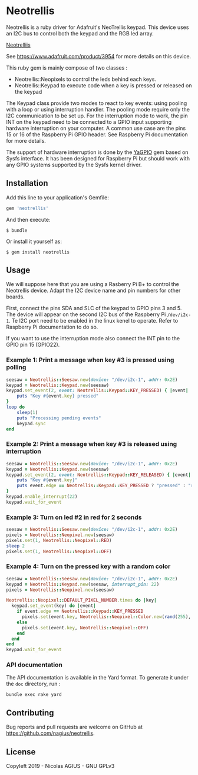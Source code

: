# Neotrellis

Neotrellis is a ruby driver for Adafruit's NeoTrellis keypad. This device uses an I2C bus to control both the keypad and the RGB led array.

[Neotrelliis](datasheets/neotrellis.jpg)

See https://www.adafruit.com/product/3954 for more details on this device.

This ruby gem is mainly compose of two classes :
 - Neotrellis::Neopixels to control the leds behind each keys.
 - Neotrellis::Keypad to execute code when a key is pressed or released on the keypad

The Keypad class provide two modes to react to key events: using pooling with a loop or using interruption handler. The pooling mode require only the I2C communication to be set up. For the interruption mode to work, the pin INT on the keypad need to be connected to a GPIO input supporting hardware interruption on your computer. A common use case are the pins 15 or 16 of the Raspberry Pi GPIO header. See Raspberry Pi documentation for more details.

The support of hardware interruption is done by the [YaGPIO](https://github.com/nagius/ya_gpio) gem based on Sysfs interface. It has been designed for Raspberry Pi but should work with any GPIO systems supported by the Sysfs kernel driver.

## Installation

Add this line to your application's Gemfile:

```ruby
gem 'neotrellis'
```

And then execute:

    $ bundle

Or install it yourself as:

    $ gem install neotrellis

## Usage

We will suppose here that you are using a Rasberry Pi B+ to control the Neotrellis device. Adapt the I2C device name and pin numbers for other boards.

First, connect the pins SDA and SLC of the keypad to GPIO pins 3 and 5. The device will appear on the second I2C bus of the Raspberry Pi `/dev/i2c-1`. Te I2C port need to be enabled in the linux kenel to operate. Refer to Raspberry Pi documentation to do so.

If you want to use the interruption mode also connect the INT pin to the GPIO pin 15 (GPIO22).

### Example 1: Print a message when key #3 is pressed using polling

```ruby
seesaw = Neotrellis::Seesaw.new(device: "/dev/i2c-1", addr: 0x2E)
keypad = Neotrellis::Keypad.new(seesaw)
keypad.set_event(2, event: Neotrellis::Keypad::KEY_PRESSED) { |event|
    puts "Key #{event.key} pressed"
}
loop do 
    sleep(1)
    puts "Processing pending events"
    keypad.sync
end
```

### Example 2:  Print a message when key #3 is released using interruption

```ruby
seesaw = Neotrellis::Seesaw.new(device: "/dev/i2c-1", addr: 0x2E)
keypad = Neotrellis::Keypad.new(seesaw)
keypad.set_event(2, event: Neotrellis::Keypad::KEY_RELEASED) { |event|
    puts "Key #{event.key}"
    puts event.edge == Neotrellis::Keypad::KEY_PRESSED ? "pressed" : "released"
}
keypad.enable_interrupt(22)
keypad.wait_for_event
```

### Example 3: Turn on led #2 in red for 2 seconds

```ruby
seesaw = Neotrellis::Seesaw.new(device: "/dev/i2c-1", addr: 0x2E)
pixels = Neotrellis::Neopixel.new(seesaw)
pixels.set(1, Neotrellis::Neopixel::RED)
sleep 2
pixels.set(1, Neotrellis::Neopixel::OFF)
```

### Example 4: Turn on the pressed key with a random color

```ruby
seesaw = Neotrellis::Seesaw.new(device: "/dev/i2c-1", addr: 0x2E)
keypad = Neotrellis::Keypad.new(seesaw, interrupt_pin: 22)
pixels = Neotrellis::Neopixel.new(seesaw)

Neotrellis::Neopixel::DEFAULT_PIXEL_NUMBER.times do |key|
  keypad.set_event(key) do |event|
    if event.edge == Neotrellis::Keypad::KEY_PRESSED
      pixels.set(event.key, Neotrellis::Neopixel::Color.new(rand(255), rand(255), rand(255)))
    else
      pixels.set(event.key, Neotrellis::Neopixel::OFF)
    end
  end
end
keypad.wait_for_event
```

### API documentation

The API documentation is available in the Yard format. To generate it under the `doc` directory, run :

```
bundle exec rake yard
```

## Contributing

Bug reports and pull requests are welcome on GitHub at https://github.com/nagius/neotrellis.

## License

Copyleft 2019 - Nicolas AGIUS - GNU GPLv3

